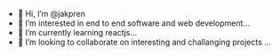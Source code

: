 - 👋 Hi, I’m @jakpren
- 👀 I’m interested in end to end software and web development...
- 🌱 I’m currently learning reactjs...
- 💞️ I’m looking to collaborate on interesting and challanging projects ...


<!---
jakpren/jakpren is a ✨ special ✨ repository because its `README.md` (this file) appears on your GitHub profile.
You can click the Preview link to take a look at your changes.
--->
